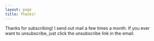 ```yaml
---
layout: page
title: Thanks!
---
```


Thanks for subscribing! I send out mail a few times a month. If you ever want to unsubscribe, just click the unsubscribe link in the email.

